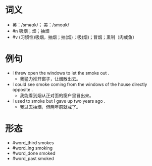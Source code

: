 # 词义
- 英：/sməʊk/； 美：/smoʊk/
- #n 吸烟；烟；抽烟
- #v (习惯性)吸烟，抽烟；抽(烟)；吸(烟)；冒烟；熏制（肉或鱼）
# 例句
- I threw open the windows to let the smoke out .
	- 我猛力推开窗子，让烟散出去。
- I could see smoke coming from the windows of the house directly opposite .
	- 我能看到烟从正对面的窗户里冒出来。
- I used to smoke but I gave up two years ago .
	- 我过去抽烟，但两年前就戒了。
# 形态
- #word_third smokes
- #word_ing smoking
- #word_done smoked
- #word_past smoked
